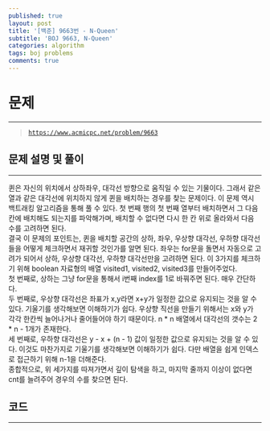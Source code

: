 ```yaml
---
published: true
layout: post
title: '[백준] 9663번 - N-Queen'
subtitle: 'BOJ 9663, N-Queen'
categories: algorithm
tags: boj problems
comments: true
---
```

# **문제**
---
> [`https://www.acmicpc.net/problem/9663`](https://www.acmicpc.net/problem/9663)

## **문제 설명 및 풀이**
---
퀸은 자신의 위치에서 상하좌우, 대각선 방향으로 움직일 수 있는 기물이다. 그래서 같은 열과 같은 대각선에 위치하지 않게 퀸을 배치하는 경우를 찾는 문제이다. 이 문제 역시 백트래킹 알고리즘을 통해 풀 수 있다. 첫 번째 행의 첫 번째 열부터 배치하면서 그 다음 칸에 배치해도 되는지를 파악해가며, 배치할 수 없다면 다시 한 칸 위로 올라와서 다음 수를 고려하면 된다.  
결국 이 문제의 포인트는, 퀸을 배치할 공간의 상하, 좌우, 우상향 대각선, 우하향 대각선들을 어떻게 체크하면서 재귀할 것인가를 알면 된다. 좌우는 for문을 돌면서 자동으로 고려가 되어서 상하, 우상향 대각선, 우하향 대각선만을 고려하면 된다. 이 3가지를 체크하기 위해 boolean 자료형의 배열 visited1, visited2, visited3를 만들어주었다.  
첫 번째로, 상하는 그냥 for문을 통해서 i번째 index를 1로 바꿔주면 된다. 매우 간단하다.  
두 번째로, 우상향 대각선은 좌표가 x,y라면 x+y가 일정한 값으로 유지되는 것을 알 수 있다. 기울기를 생각해보면 이해하기가 쉽다. 우상향 직선을 만들기 위해서는 x와 y가 각각 한칸씩 늘어나거나 줄어들어야 하기 때문이다. n * n 배열에서 대각선의 갯수는 2 * n - 1개가 존재한다.   
세 번째로, 우하향 대각선은 y - x + (n - 1) 값이 일정한 값으로 유지되는 것을 알 수 있다. 이것도 마찬가지로 기울기를 생각해보면 이해하기가 쉽다. 다만 배열을 쉽게 인덱스로 접근하기 위해 n-1을 더해준다.  
종합적으로, 위 세가지를 따져가면서 깊이 탐색을 하고, 마지막 줄까지 이상이 없다면 cnt를 늘려주어 경우의 수를 찾으면 된다.
## **코드**
---
<script src="https://gist.github.com/sundongkim-dev/37da078d835bf79becc39afa26910f0a.js"></script>
